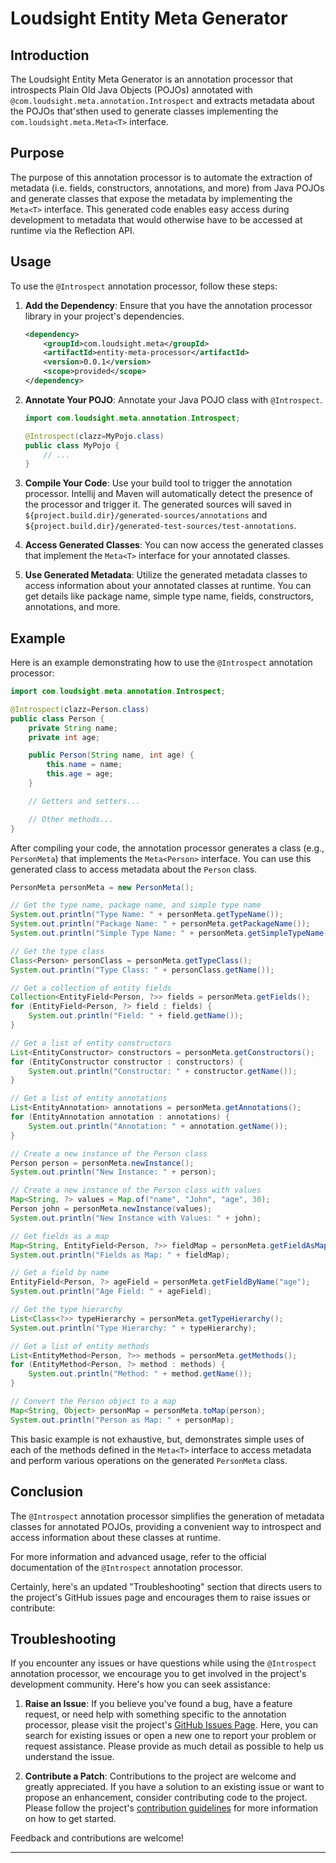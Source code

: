 # Loudsight Entity Meta Generator

## Introduction

The Loudsight Entity Meta Generator is an annotation processor that introspects Plain Old Java Objects (POJOs) annotated with `@com.loudsight.meta.annotation.Introspect` and extracts metadata about the POJOs that'sthen used to generate classes implementing the `com.loudsight.meta.Meta<T>` interface.

## Purpose

The purpose of this annotation processor is to automate the extraction of metadata (i.e. fields, constructors, annotations, and more) from Java POJOs and generate classes that expose the metadata by implementing the `Meta<T>` interface. This generated code enables easy access during development to metadata that would otherwise have to be accessed at runtime via the Reflection API.

## Usage

To use the `@Introspect` annotation processor, follow these steps:

1. **Add the Dependency**: Ensure that you have the annotation processor library in your project's dependencies.

    ```xml
    <dependency>
        <groupId>com.loudsight.meta</groupId>
        <artifactId>entity-meta-processor</artifactId>
        <version>0.0.1</version>
        <scope>provided</scope>
    </dependency>
    ```

2. **Annotate Your POJO**: Annotate your Java POJO class with `@Introspect`.

    ```java
    import com.loudsight.meta.annotation.Introspect;

    @Introspect(clazz=MyPojo.class)
    public class MyPojo {
        // ...
    }
    ```

3. **Compile Your Code**: Use your build tool to trigger the annotation processor. Intellij and Maven will automatically detect the presence of the processor and trigger it. The generated sources will saved in ```${project.build.dir}/generated-sources/annotations``` and ```${project.build.dir}/generated-test-sources/test-annotations```.

4. **Access Generated Classes**: You can now access the generated classes that implement the `Meta<T>` interface for your annotated classes.

5. **Use Generated Metadata**: Utilize the generated metadata classes to access information about your annotated classes at runtime. You can get details like package name, simple type name, fields, constructors, annotations, and more.

## Example

Here is an example demonstrating how to use the `@Introspect` annotation processor:

```java
import com.loudsight.meta.annotation.Introspect;

@Introspect(clazz=Person.class)
public class Person {
    private String name;
    private int age;

    public Person(String name, int age) {
        this.name = name;
        this.age = age;
    }

    // Getters and setters...

    // Other methods...
}
```

After compiling your code, the annotation processor generates a class (e.g., `PersonMeta`) that implements the `Meta<Person>` interface. You can use this generated class to access metadata about the `Person` class.

```java
PersonMeta personMeta = new PersonMeta();

// Get the type name, package name, and simple type name
System.out.println("Type Name: " + personMeta.getTypeName());
System.out.println("Package Name: " + personMeta.getPackageName());
System.out.println("Simple Type Name: " + personMeta.getSimpleTypeName());

// Get the type class
Class<Person> personClass = personMeta.getTypeClass();
System.out.println("Type Class: " + personClass.getName());

// Get a collection of entity fields
Collection<EntityField<Person, ?>> fields = personMeta.getFields();
for (EntityField<Person, ?> field : fields) {
    System.out.println("Field: " + field.getName());
}

// Get a list of entity constructors
List<EntityConstructor> constructors = personMeta.getConstructors();
for (EntityConstructor constructor : constructors) {
    System.out.println("Constructor: " + constructor.getName());
}

// Get a list of entity annotations
List<EntityAnnotation> annotations = personMeta.getAnnotations();
for (EntityAnnotation annotation : annotations) {
    System.out.println("Annotation: " + annotation.getName());
}

// Create a new instance of the Person class
Person person = personMeta.newInstance();
System.out.println("New Instance: " + person);

// Create a new instance of the Person class with values
Map<String, ?> values = Map.of("name", "John", "age", 30);
Person john = personMeta.newInstance(values);
System.out.println("New Instance with Values: " + john);

// Get fields as a map
Map<String, EntityField<Person, ?>> fieldMap = personMeta.getFieldAsMap();
System.out.println("Fields as Map: " + fieldMap);

// Get a field by name
EntityField<Person, ?> ageField = personMeta.getFieldByName("age");
System.out.println("Age Field: " + ageField);

// Get the type hierarchy
List<Class<?>> typeHierarchy = personMeta.getTypeHierarchy();
System.out.println("Type Hierarchy: " + typeHierarchy);

// Get a list of entity methods
List<EntityMethod<Person, ?>> methods = personMeta.getMethods();
for (EntityMethod<Person, ?> method : methods) {
    System.out.println("Method: " + method.getName());
}

// Convert the Person object to a map
Map<String, Object> personMap = personMeta.toMap(person);
System.out.println("Person as Map: " + personMap);
```

This basic example is not exhaustive, but, demonstrates simple uses of each of the methods defined in the `Meta<T>` interface to access metadata and perform various operations on the generated `PersonMeta` class.


## Conclusion

The `@Introspect` annotation processor simplifies the generation of metadata classes for annotated POJOs, providing a convenient way to introspect and access information about these classes at runtime.

For more information and advanced usage, refer to the official documentation of the `@Introspect` annotation processor.

Certainly, here's an updated "Troubleshooting" section that directs users to the project's GitHub issues page and encourages them to raise issues or contribute:

## Troubleshooting

If you encounter any issues or have questions while using the `@Introspect` annotation processor, we encourage you to get involved in the project's development community. Here's how you can seek assistance:

1. **Raise an Issue**: If you believe you've found a bug, have a feature request, or need help with something specific to the annotation processor, please visit the project's [GitHub Issues Page](https://github.com/loudsight/entity-meta-generator/issues). Here, you can search for existing issues or open a new one to report your problem or request assistance. Please provide as much detail as possible to help us understand the issue.

2. **Contribute a Patch**: Contributions to the project are welcome and greatly appreciated. If you have a solution to an existing issue or want to propose an enhancement, consider contributing code to the project. Please follow the project's [contribution guidelines](https://github.com/loudsight/entity-meta-generator/blob/master/CONTRIBUTING.md) for more information on how to get started.


Feedback and contributions are welcome!

---


